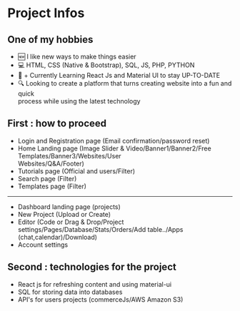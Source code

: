 # Project Infos

## One of my hobbies
- 🆕 I like new ways to make things easier
- 💻 HTML, CSS (Native & Bootstrap), SQL, JS, PHP, PYTHON
- 🌱 + Currently Learning React Js and Material UI to stay UP-TO-DATE
- 🔍 Looking to create a platform that turns creating website into a fun and quick <br/>
 process while using the latest technology

## First : how to proceed
- Login and Registration page (Email confirmation/password reset)
- Home Landing page (Image Slider & Video/Banner1/Banner2/Free Templates/Banner3/Websites/User 
<br/>  Websites/Q&A/Footer)
- Tutorials page (Official and users/Filter)
- Search page (Filter)
- Templates page (Filter)
----------------------------------
- Dashboard landing page (projects)
- New Project (Upload or Create)
- Editor (Code or Drag & Drop/Project settings/Pages/Database/Stats/Orders/Add table../Apps<br/> (chat,calendar)/Download)
- Account settings

## Second : technologies for the project
- React js for refreshing content and using material-ui
- SQL for storing data into databases
- API's for users projects (commerceJs/AWS Amazon S3)